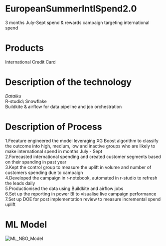 # EuropeanSummerIntlSpend2.0
3 months July-Sept spend &amp; rewards campaign targeting international spend 

# Products 
International Credit Card 

# Description of the technology 
*Dataiku*\
R-studio\ 
Snowflake\
Buildkite & airflow for data pipeline and job orchestration 

# Description of Process 
1.Feeature engineered the model leveraging XG Boost algorithm to classify the outcome into high, medium, low and inactive groups who are likely to make international spend in months July - Sept \
2.Forecasted international spending and created customer segments based on their spanding in past year\
3.Kept the control group to measure the uplift in volume and number of customers spending due to campaign\
4.Developed the campaign in r-notebook, automated in r-studio to refresh the leads daily \
5.Productionised the data using Buildkite and airflow jobs \
6.Set up the reporting in power BI to visualise live campaign performance 
7.Set up DOE for post implementation review to measure incremental spend uplift 

# ML Model 

![ML_NBO_Model](https://github.com/kkaurr/EuropeanSummerIntlSpend2.0/assets/89369829/e3a643dd-d653-45e0-8221-81829c631304)

